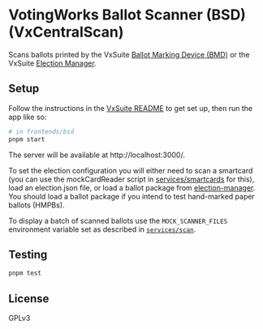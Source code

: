 # VotingWorks Ballot Scanner (BSD) (VxCentralScan)

Scans ballots printed by the VxSuite [Ballot Marking Device (BMD)](../bmd) or
the VxSuite [Election Manager](../election-manager).

## Setup

Follow the instructions in the [VxSuite README](../../README.md) to get set up,
then run the app like so:

```sh
# in frontends/bsd
pnpm start
```

The server will be available at http://localhost:3000/.

To set the election configuration you will either need to scan a smartcard (you
can use the mockCardReader script in
[services/smartcards](../../services/smartcards) for this), load an
election.json file, or load a ballot package from
[election-manager](../election-manager). You should load a ballot package if you
intend to test hand-marked paper ballots (HMPBs).

To display a batch of scanned ballots use the `MOCK_SCANNER_FILES` environment
variable set as described in [`services/scan`](../../services/scan).

## Testing

```sh
pnpm test
```

## License

GPLv3
